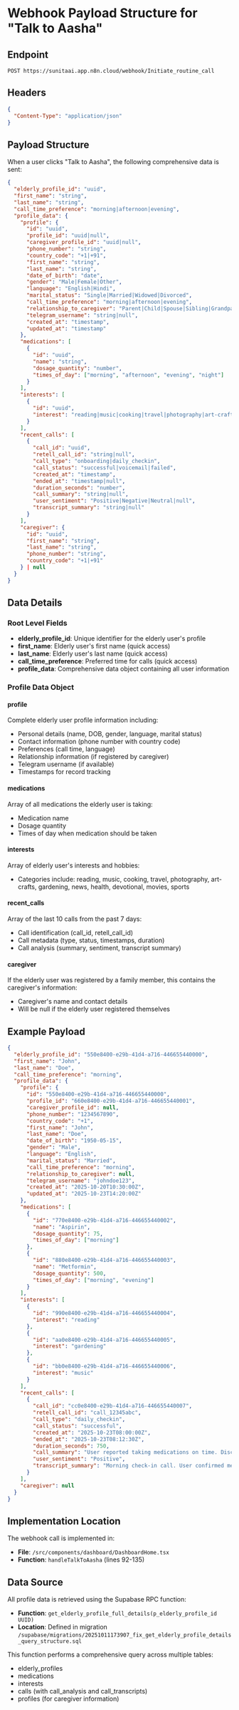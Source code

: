 # Webhook Payload Structure for "Talk to Aasha"

## Endpoint
```
POST https://sunitaai.app.n8n.cloud/webhook/Initiate_routine_call
```

## Headers
```json
{
  "Content-Type": "application/json"
}
```

## Payload Structure

When a user clicks "Talk to Aasha", the following comprehensive data is sent:

```json
{
  "elderly_profile_id": "uuid",
  "first_name": "string",
  "last_name": "string",
  "call_time_preference": "morning|afternoon|evening",
  "profile_data": {
    "profile": {
      "id": "uuid",
      "profile_id": "uuid|null",
      "caregiver_profile_id": "uuid|null",
      "phone_number": "string",
      "country_code": "+1|+91",
      "first_name": "string",
      "last_name": "string",
      "date_of_birth": "date",
      "gender": "Male|Female|Other",
      "language": "English|Hindi",
      "marital_status": "Single|Married|Widowed|Divorced",
      "call_time_preference": "morning|afternoon|evening",
      "relationship_to_caregiver": "Parent|Child|Spouse|Sibling|Grandparent|Grandchild|Other Relative|Friend|Caregiver|null",
      "telegram_username": "string|null",
      "created_at": "timestamp",
      "updated_at": "timestamp"
    },
    "medications": [
      {
        "id": "uuid",
        "name": "string",
        "dosage_quantity": "number",
        "times_of_day": ["morning", "afternoon", "evening", "night"]
      }
    ],
    "interests": [
      {
        "id": "uuid",
        "interest": "reading|music|cooking|travel|photography|art-crafts|gardening|news|health|devotional|movies|sports"
      }
    ],
    "recent_calls": [
      {
        "call_id": "uuid",
        "retell_call_id": "string|null",
        "call_type": "onboarding|daily_checkin",
        "call_status": "successful|voicemail|failed",
        "created_at": "timestamp",
        "ended_at": "timestamp|null",
        "duration_seconds": "number",
        "call_summary": "string|null",
        "user_sentiment": "Positive|Negative|Neutral|null",
        "transcript_summary": "string|null"
      }
    ],
    "caregiver": {
      "id": "uuid",
      "first_name": "string",
      "last_name": "string",
      "phone_number": "string",
      "country_code": "+1|+91"
    } | null
  }
}
```

## Data Details

### Root Level Fields
- **elderly_profile_id**: Unique identifier for the elderly user's profile
- **first_name**: Elderly user's first name (quick access)
- **last_name**: Elderly user's last name (quick access)
- **call_time_preference**: Preferred time for calls (quick access)
- **profile_data**: Comprehensive data object containing all user information

### Profile Data Object

#### profile
Complete elderly user profile information including:
- Personal details (name, DOB, gender, language, marital status)
- Contact information (phone number with country code)
- Preferences (call time, language)
- Relationship information (if registered by caregiver)
- Telegram username (if available)
- Timestamps for record tracking

#### medications
Array of all medications the elderly user is taking:
- Medication name
- Dosage quantity
- Times of day when medication should be taken

#### interests
Array of elderly user's interests and hobbies:
- Categories include: reading, music, cooking, travel, photography, art-crafts, gardening, news, health, devotional, movies, sports

#### recent_calls
Array of the last 10 calls from the past 7 days:
- Call identification (call_id, retell_call_id)
- Call metadata (type, status, timestamps, duration)
- Call analysis (summary, sentiment, transcript summary)

#### caregiver
If the elderly user was registered by a family member, this contains the caregiver's information:
- Caregiver's name and contact details
- Will be null if the elderly user registered themselves

## Example Payload

```json
{
  "elderly_profile_id": "550e8400-e29b-41d4-a716-446655440000",
  "first_name": "John",
  "last_name": "Doe",
  "call_time_preference": "morning",
  "profile_data": {
    "profile": {
      "id": "550e8400-e29b-41d4-a716-446655440000",
      "profile_id": "660e8400-e29b-41d4-a716-446655440001",
      "caregiver_profile_id": null,
      "phone_number": "1234567890",
      "country_code": "+1",
      "first_name": "John",
      "last_name": "Doe",
      "date_of_birth": "1950-05-15",
      "gender": "Male",
      "language": "English",
      "marital_status": "Married",
      "call_time_preference": "morning",
      "relationship_to_caregiver": null,
      "telegram_username": "johndoe123",
      "created_at": "2025-10-20T10:30:00Z",
      "updated_at": "2025-10-23T14:20:00Z"
    },
    "medications": [
      {
        "id": "770e8400-e29b-41d4-a716-446655440002",
        "name": "Aspirin",
        "dosage_quantity": 75,
        "times_of_day": ["morning"]
      },
      {
        "id": "880e8400-e29b-41d4-a716-446655440003",
        "name": "Metformin",
        "dosage_quantity": 500,
        "times_of_day": ["morning", "evening"]
      }
    ],
    "interests": [
      {
        "id": "990e8400-e29b-41d4-a716-446655440004",
        "interest": "reading"
      },
      {
        "id": "aa0e8400-e29b-41d4-a716-446655440005",
        "interest": "gardening"
      },
      {
        "id": "bb0e8400-e29b-41d4-a716-446655440006",
        "interest": "music"
      }
    ],
    "recent_calls": [
      {
        "call_id": "cc0e8400-e29b-41d4-a716-446655440007",
        "retell_call_id": "call_12345abc",
        "call_type": "daily_checkin",
        "call_status": "successful",
        "created_at": "2025-10-23T08:00:00Z",
        "ended_at": "2025-10-23T08:12:30Z",
        "duration_seconds": 750,
        "call_summary": "User reported taking medications on time. Discussed gardening plans for the weekend.",
        "user_sentiment": "Positive",
        "transcript_summary": "Morning check-in call. User confirmed medication adherence and shared excitement about gardening."
      }
    ],
    "caregiver": null
  }
}
```

## Implementation Location

The webhook call is implemented in:
- **File**: `/src/components/dashboard/DashboardHome.tsx`
- **Function**: `handleTalkToAasha` (lines 92-135)

## Data Source

All profile data is retrieved using the Supabase RPC function:
- **Function**: `get_elderly_profile_full_details(p_elderly_profile_id UUID)`
- **Location**: Defined in migration `/supabase/migrations/20251011173907_fix_get_elderly_profile_details_query_structure.sql`

This function performs a comprehensive query across multiple tables:
- elderly_profiles
- medications
- interests
- calls (with call_analysis and call_transcripts)
- profiles (for caregiver information)
